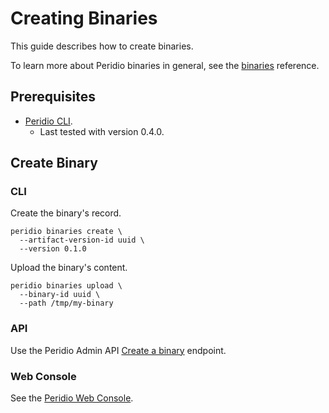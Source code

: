 # Creating Binaries

This guide describes how to create binaries.

To learn more about Peridio binaries in general, see the [binaries](/reference/binaries)
reference.

## Prerequisites

- [Peridio CLI](https://github.com/peridio/morel/releases).
  - Last tested with version 0.4.0.

## Create Binary

### CLI

Create the binary's record.

```console
peridio binaries create \
  --artifact-version-id uuid \
  --version 0.1.0
```

Upload the binary's content.

```console
peridio binaries upload \
  --binary-id uuid \
  --path /tmp/my-binary
```

### API

Use the Peridio Admin API
[Create a binary](/admin-api#tag/artifacts/operations/create-a-binary) endpoint.

### Web Console

See the [Peridio Web Console](https://console.cremini.peridio.com).
